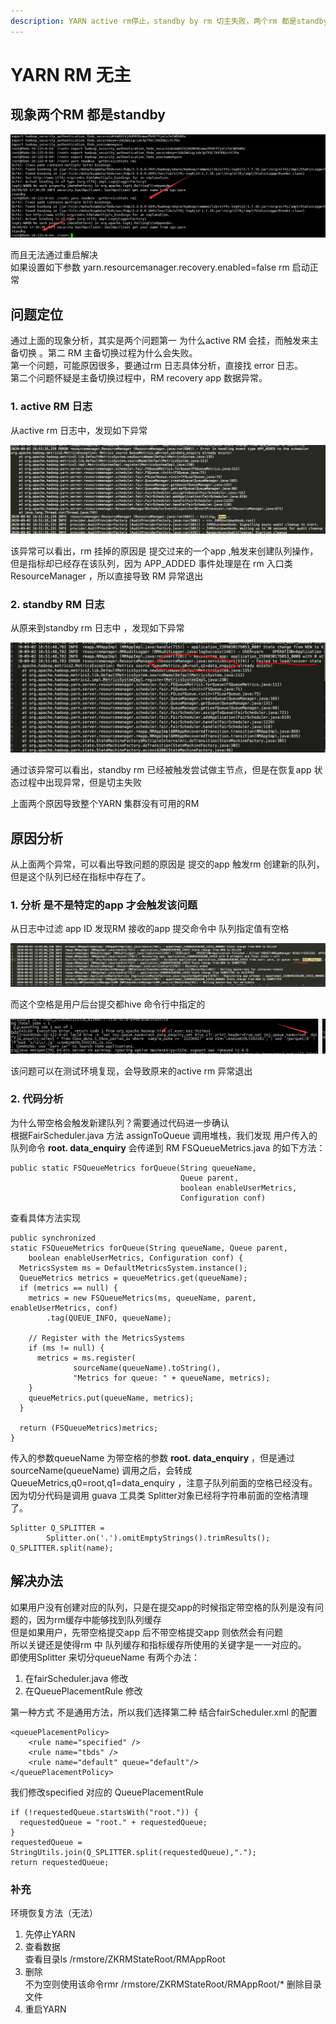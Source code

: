 ```yaml
---
description: YARN active rm停止，standby by rm 切主失败，两个rm 都是standby,yarn 状态异常
---
```


# YARN RM 无主

## 现象两个RM 都是standby

![](/images/rm1.png)

而且无法通过重启解决  
如果设置如下参数  yarn.resourcemanager.recovery.enabled=false rm 启动正常

## 问题定位
通过上面的现象分析，其实是两个问题第一 为什么active RM 会挂，而触发来主备切换 。第二 RM 主备切换过程为什么会失败。   
第一个问题，可能原因很多，要通过rm 日志具体分析，直接找 error  日志。   
第二个问题怀疑是主备切换过程中，RM recovery app 数据异常。  

### 1. active RM 日志
从active rm 日志中，发现如下异常   

![](/images/rm2.png)

该异常可以看出，rm 挂掉的原因是 提交过来的一个app ,触发来创建队列操作，但是指标却已经存在该队列，因为 APP_ADDED 事件处理是在 rm 入口类 ResourceManager ，所以直接导致 RM 异常退出

### 2. standby RM 日志
从原来到standby rm 日志中 ，发现如下异常

![](/images/rm3.png)

通过该异常可以看出，standby rm 已经被触发尝试做主节点，但是在恢复app 状态过程中出现异常，但是切主失败   

上面两个原因导致整个YARN 集群没有可用的RM

## 原因分析
从上面两个异常，可以看出导致问题的原因是 提交的app 触发rm 创建新的队列，但是这个队列已经在指标中存在了。

### 1. 分析 是不是特定的app 才会触发该问题
从日志中过滤 app ID 发现RM 接收的app 提交命令中 队列指定值有空格  

![](/images/rm4.png)

而这个空格是用户后台提交都hive 命令行中指定的  

![](/images/rm6.png)

该问题可以在测试环境复现，会导致原来的active rm 异常退出

### 2. 代码分析
为什么带空格会触发新建队列？需要通过代码进一步确认  
根据FairScheduler.java 方法 assignToQueue 调用堆栈，我们发现 用户传入的 队列命令 **root. data_enquiry** 会传递到 RM FSQueueMetrics.java 的如下方法：
```
public static FSQueueMetrics forQueue(String queueName,
                                      Queue parent,
                                      boolean enableUserMetrics,
                                      Configuration conf)
```
查看具体方法实现
```
public synchronized
static FSQueueMetrics forQueue(String queueName, Queue parent,
    boolean enableUserMetrics, Configuration conf) {
  MetricsSystem ms = DefaultMetricsSystem.instance();
  QueueMetrics metrics = queueMetrics.get(queueName);
  if (metrics == null) {
    metrics = new FSQueueMetrics(ms, queueName, parent, enableUserMetrics, conf)
        .tag(QUEUE_INFO, queueName);

    // Register with the MetricsSystems
    if (ms != null) {
      metrics = ms.register(
              sourceName(queueName).toString(),
              "Metrics for queue: " + queueName, metrics);
    }
    queueMetrics.put(queueName, metrics);
  }

  return (FSQueueMetrics)metrics;
}
```
传入的参数queueName 为带空格的参数 **root. data_enquiry**  ，但是通过 sourceName(queueName) 调用之后，会转成QueueMetrics,q0=root,q1=data_enquiry ，注意子队列前面的空格已经没有。  
因为切分代码是调用 guava 工具类 Splitter对象已经将字符串前面的空格清理了。
```
Splitter Q_SPLITTER =
        Splitter.on('.').omitEmptyStrings().trimResults();
Q_SPLITTER.split(name);
```
## 解决办法
如果用户没有创建对应的队列，只是在提交app的时候指定带空格的队列是没有问题的，因为rm缓存中能够找到队列缓存   
但是如果用户，先带空格提交app 后不带空格提交app 则依然会有问题  
所以关键还是使得rm 中 队列缓存和指标缓存所使用的关键字是一一对应的。  
即使用Splitter 来切分queueName
有两个办法：   
1. 在fairScheduler.java 修改
2. 在QueuePlacementRule 修改

第一种方式 不是通用方法，所以我们选择第二种
结合fairScheduler.xml 的配置
```
<queuePlacementPolicy>
    <rule name="specified" />
    <rule name="tbds" />
    <rule name="default" queue="default"/>
</queuePlacementPolicy>
```
我们修改specified 对应的 QueuePlacementRule
```
if (!requestedQueue.startsWith("root.")) {
  requestedQueue = "root." + requestedQueue;
}
requestedQueue = StringUtils.join(Q_SPLITTER.split(requestedQueue),".");
return requestedQueue;
```

### 补充
环境恢复方法（无法）  
1. 先停止YARN   
2. 查看数据   
查看目录ls /rmstore/ZKRMStateRoot/RMAppRoot  
3. 删除   
不为空则使用该命令rmr /rmstore/ZKRMStateRoot/RMAppRoot/* 删除目录文件   
4. 重启YARN   
